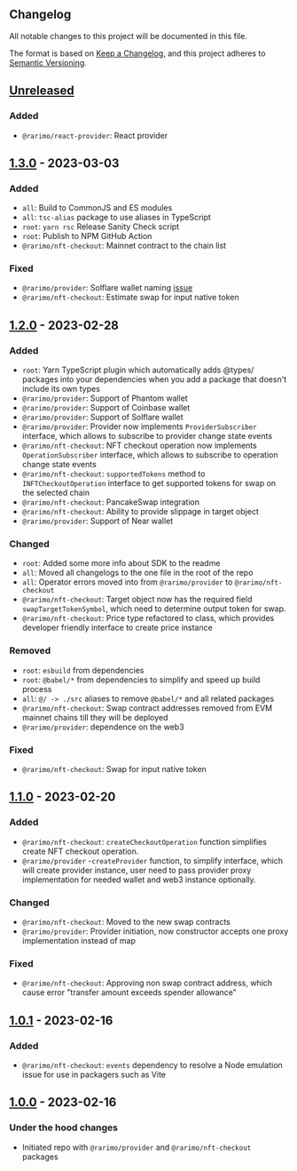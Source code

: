 ## Changelog

All notable changes to this project will be documented in this file.

The format is based on [Keep a Changelog](https://keepachangelog.com/en/1.0.0/),
and this project adheres to [Semantic Versioning](https://semver.org/spec/v2.0.0.html).

## [Unreleased]

### Added

- `@rarimo/react-provider`: React provider

## [1.3.0] - 2023-03-03

### Added

- `all`: Build to CommonJS and ES modules
- `all`: `tsc-alias` package to use aliases in TypeScript
- `root`: `yarn rsc` Release Sanity Check script
- `root`: Publish to NPM GitHub Action
- `@rarimo/nft-checkout`: Mainnet contract to the chain list

### Fixed

- `@rarimo/provider`: Solflare wallet naming [issue](https://github.com/rarimo/js-sdk/issues/12)
- `@rarimo/nft-checkout`: Estimate swap for input native token

## [1.2.0] - 2023-02-28

### Added

- `root`: Yarn TypeScript plugin which automatically adds @types/ packages into your dependencies when you add a package that doesn't include its own types
- `@rarimo/provider`: Support of Phantom wallet
- `@rarimo/provider`: Support of Coinbase wallet
- `@rarimo/provider`: Support of Solflare wallet
- `@rarimo/provider`: Provider now implements `ProviderSubscriber` interface, which allows to subscribe to provider change state events
- `@rarimo/nft-checkout`: NFT checkout operation now implements `OperationSubscriber` interface, which allows to subscribe to operation change state events
- `@rarimo/nft-checkout`: `supportedTokens` method to `INFTCheckoutOperation` interface to get supported tokens for swap on the selected chain
- `@rarimo/nft-checkout`: PancakeSwap integration
- `@rarimo/nft-checkout`: Ability to provide slippage in target object
- `@rarimo/provider`: Support of Near wallet

### Changed

- `root`: Added some more info about SDK to the readme
- `all`: Moved all changelogs to the one file in the root of the repo
- `all`: Operator errors moved into from `@rarimo/provider` to `@rarimo/nft-checkout`
- `@rarimo/nft-checkout`: Target object now has the required field `swapTargetTokenSymbol`, which need to determine output token for swap.
- `@rarimo/nft-checkout`: Price type refactored to class, which provides developer friendly interface to create price instance

### Removed

- `root`: `esbuild` from dependencies
- `root`: `@babel/*` from dependencies to simplify and speed up build process
- `all`: `@/ -> ./src` aliases to remove `@babel/*` and all related packages
- `@rarimo/nft-checkout`: Swap contract addresses removed from EVM mainnet chains till they will be deployed
- `@rarimo/provider`: dependence on the web3

### Fixed

- `@rarimo/nft-checkout`: Swap for input native token

## [1.1.0] - 2023-02-20

### Added

- `@rarimo/nft-checkout`: `createCheckoutOperation` function simplifies create NFT checkout operation.
- `@rarimo/provider` -`createProvider` function, to simplify interface, which will create provider instance, user need to pass provider proxy implementation for needed wallet and web3 instance optionally.

### Changed

- `@rarimo/nft-checkout`: Moved to the new swap contracts
- `@rarimo/provider`: Provider initiation, now constructor accepts one proxy implementation instead of map

### Fixed

- `@rarimo/nft-checkout`: Approving non swap contract address, which cause error "transfer amount exceeds spender allowance"</li>

## [1.0.1] - 2023-02-16

### Added

- `@rarimo/nft-checkout`: `events` dependency to resolve a Node emulation issue for use in packagers such as Vite</li>

## [1.0.0] - 2023-02-16

### Under the hood changes

- Initiated repo with `@rarimo/provider` and `@rarimo/nft-checkout` packages

[Unreleased]: https://github.com/rarimo/js-sdk/compare/1.3.0...HEAD
[1.3.0]: https://github.com/rarimo/js-sdk/compare/1.2.0...1.3.0
[1.2.0]: https://github.com/rarimo/js-sdk/compare/1.1.0...1.2.0
[1.1.0]: https://github.com/rarimo/js-sdk/compare/1.0.1...1.1.0
[1.0.1]: https://github.com/rarimo/js-sdk/compare/1.0.0...1.0.1
[1.0.0]: https://github.com/rarimo/js-sdk/releases/tag/1.0.0

